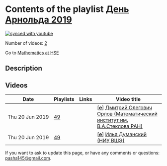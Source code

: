 # Contents of the playlist [День Арнольда 2019](https://www.youtube.com/playlist?list=PLq3E5oubNNoCgAL-09U4GxYMN1JdYAPqH)

[![synced with youtube](https://img.shields.io/github/last-commit/mathphysschool/mathphysschool.github.io/autoupdate1?label=synced%20with%20youtube)](https://github.com/mathphysschool/mathphysschool.github.io/commits/autoupdate1)

Number of videos: [2](#videos)

Go to [Mathematics at HSE](../README.md)

## Description



## Videos

|Date|Playlists|Links|Video title|
|---|---|---|---|
| Thu&nbsp;20&nbsp;Jun&nbsp;2019 | [49](../playlists/49 "День Арнольда 2019") |  | [[**e**](https://studio.youtube.com/video/MUm4Du1P2Ek/edit "Edit")] [Дмитрий Олегович Орлов (Математический институт им. В.А.Стеклова РАН)](https://www.youtube.com/watch?v=MUm4Du1P2Ek&list=PLq3E5oubNNoCgAL-09U4GxYMN1JdYAPqH "Арнольдовская лекция : Некоммутативная геометрия и зеркальная симметрия") |
| Thu&nbsp;20&nbsp;Jun&nbsp;2019 | [49](../playlists/49 "День Арнольда 2019") |  | [[**e**](https://studio.youtube.com/video/2eVklSmihq8/edit "Edit")] [Илья Думанский (НИУ ВШЭ)](https://www.youtube.com/watch?v=2eVklSmihq8&list=PLq3E5oubNNoCgAL-09U4GxYMN1JdYAPqH "Полубесконечное многообразие флагов&#013;&#013;Аннотация:&#013;Многообразие флагов простой группы Ли допускает вложение Плюккера в произведение проективных пространств, причем на однородном координатном кольце этого вложения имеется структура прямой суммы всех неприводимых представлений этой группы. В докладе будет рассказано про обобщение этой конструкции на п&#013;олубесконечный случай и возникающие там представления алгебры токов.") |


 If you want to ask to update this page, or have any comments or questions: <pasha145@gmail.com>.